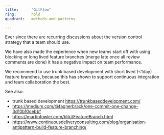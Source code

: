 ```yaml
---
title:      "GitFlow"
ring:       hold
quadrant:   methods-and-patterns

---
```

Ever since there are recurring discussions about the version control strategy that a team should use.



We have also made the experience when new teams start off with using blocking or long lived feature branches (merge late once all review comments are done) it has a negative impact on team performance.

We recommend to use trunk based development with short lived (<1day) feature branches, 
because this has shown to support continuous integration and team collaboration the best.


See also:
* trunk based development https://trunkbaseddevelopment.com/
* https://medium.com/@fagnerbrack/one-commit-one-change-3d10b10cebbf
* https://martinfowler.com/bliki/FeatureBranch.html
* https://www.continuousdeliveryconsulting.com/blog/organisation-antipattern-build-feature-branching/